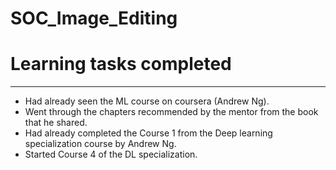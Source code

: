 # SOC_Image_Editing
# Learning tasks completed
---
* Had already seen the ML course on coursera (Andrew Ng).
* Went through the chapters recommended by the mentor from the book that he shared.
* Had already completed the Course 1 from the Deep learning specialization course by Andrew Ng.
* Started Course 4 of the DL specialization.
